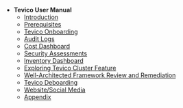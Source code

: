 <!-- docs/_sidebar.md -->
* **Tevico User Manual**
  * [Introduction](/introduction.md)
  * [Prerequisites](/prerequisites.md)
  * [Tevico Onboarding](/tevico-onboarding.md)
  * [Audit Logs](/audit-logs.md)
  * [Cost Dashboard](/cost-dashboard.md)
  * [Security Assessments](/security-assessments.md)
  * [Inventory Dashboard](/inventory-dashboard.md)
  * [Exploring Tevico Cluster Feature](/exploring-tevico-cluster-feature.md)
  * [Well-Architected Framework Review and Remediation](/well-architected-framework-review-and-remediation.md)
  * [Tevico Deboarding](/tevico-deboarding.md)
  * [Website/Social Media](/website-social-media.md)
  * [Appendix](/appendix.md)